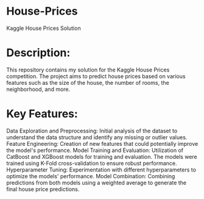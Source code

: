 # House-Prices
Kaggle House Prices Solution
# Description:

This repository contains my solution for the Kaggle House Prices competition. The project aims to predict house prices based on various features such as the size of the house, the number of rooms, the neighborhood, and more.

# Key Features:

Data Exploration and Preprocessing: Initial analysis of the dataset to understand the data structure and identify any missing or outlier values.
Feature Engineering: Creation of new features that could potentially improve the model's performance.
Model Training and Evaluation: Utilization of CatBoost and XGBoost models for training and evaluation. The models were trained using K-Fold cross-validation to ensure robust performance.
Hyperparameter Tuning: Experimentation with different hyperparameters to optimize the models' performance.
Model Combination: Combining predictions from both models using a weighted average to generate the final house price predictions.
